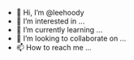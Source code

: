 - 👋 Hi, I’m @leehoody
- 👀 I’m interested in ...
- 🌱 I’m currently learning ...
- 💞️ I’m looking to collaborate on ...
- 📫 How to reach me ...

<!---
leehoody/leehoody is a ✨ special ✨ repository because its `README.md` (this file) appears on your GitHub profile.
You can click the Preview link to take a look at your changes.
--->
